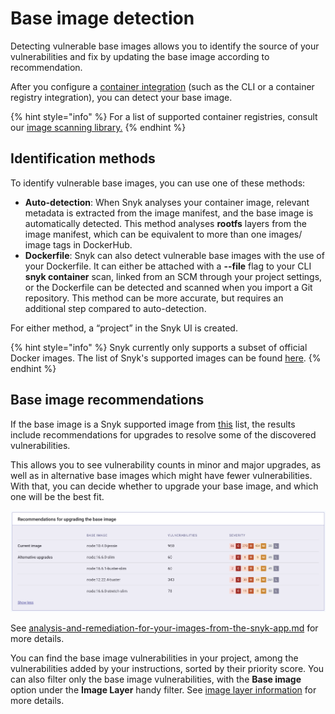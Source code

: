 # Base image detection

Detecting vulnerable base images allows you to identify the source of your vulnerabilities and fix by updating the base image according to recommendation.

After you configure a [container integration](https://docs.snyk.io/snyk-container) (such as the CLI or a container registry integration), you can detect your base image.

{% hint style="info" %}
For a list of supported container registries, consult our [image scanning library.](../image-scanning-library/)
{% endhint %}

## Identification methods

To identify vulnerable base images, you can use one of these methods:

* **Auto-detection**: When Snyk analyses your container image, relevant metadata is extracted from the image manifest, and the base image is automatically detected. This method analyses **rootfs** layers from the image manifest, which can be equivalent to more than one images/ image tags in DockerHub.&#x20;
* **Dockerfile**: Snyk can also detect vulnerable base images with the use of your Dockerfile. It can either be attached with a **--file** flag to your CLI **snyk container** scan, linked from an SCM through your project settings, or the Dockerfile can be detected and scanned when you import a Git repository. This method can be more accurate, but requires an additional step compared to auto-detection.

For either method, a “project” in the Snyk UI is created.&#x20;

{% hint style="info" %}
Snyk currently only supports a subset of official Docker images. The list of Snyk's supported images can be found [here](https://snyk.io/docker-images/).
{% endhint %}

## Base image recommendations

If the base image is a Snyk supported image from [this](https://snyk.io/docker-images/) list, the results include recommendations for upgrades to resolve some of the discovered vulnerabilities.

This allows you to see vulnerability counts in minor and major upgrades, as well as in alternative base images which might have fewer vulnerabilities. With that, you can decide whether to upgrade your base image, and which one will be the best fit.

![](../../../.gitbook/assets/base-image2.png)

See [analysis-and-remediation-for-your-images-from-the-snyk-app.md](analysis-and-remediation-for-your-images-from-the-snyk-app.md "mention") for more details.

You can find the base image vulnerabilities in your project, among the vulnerabilities added by your instructions, sorted by their priority score. You can also filter only the base image vulnerabilities, with the **Base image** option under the **Image Layer** handy filter. See [image layer information](image-layer-information.md) for more details.
